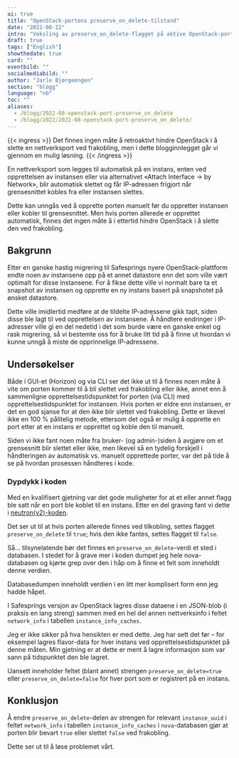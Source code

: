 ```yaml
---
ai: true
title: "OpenStack-portens preserve_on_delete-tilstand"
date: "2022-08-22"
intro: "Veksling av preserve_on_delete-flagget på aktive OpenStack-porter."
draft: true
tags: ["English"]
showthedate: true
card: ""
eventbild: ""
socialmediabild: ""
author: "Jarle Bjørgeengen"
section: "blogg"
language: "nb"
toc: ""
aliases:
  - /blogg/2022-08-openstack-port-preserve_on_delete
  - /blogg/2022/2022-08-openstack-port-preserve_on_delete/
---
```

{{< ingress >}}
Det finnes ingen måte å retroaktivt hindre OpenStack i å slette en nettverksport ved frakobling, men i dette blogginnlegget går vi gjennom en mulig løsning.
{{< /ingress >}}

En nettverksport som legges til automatisk på en instans, enten ved opprettelsen av instansen eller via alternativet «Attach Interface -> by Network», blir automatisk slettet og får IP-adressen frigjort når grensesnittet kobles fra eller instansen slettes.

Dette kan unngås ved å opprette porten manuelt før du oppretter instansen eller kobler til grensesnittet. Men hvis porten allerede er opprettet automatisk, finnes det ingen måte å i ettertid hindre OpenStack i å slette den ved frakobling.

## Bakgrunn

Etter en ganske hastig migrering til Safesprings nyere OpenStack-plattform endte noen av instansene opp på et annet datastore enn det som ville vært optimalt for disse instansene. For å fikse dette ville vi normalt bare ta et snapshot av instansen og opprette en ny instans basert på snapshotet på ønsket datastore.

Dette ville imidlertid medføre at de tildelte IP-adressene gikk tapt, siden disse ble lagt til ved opprettelsen av instansene. Å håndtere endringer i IP-adresser ville gi en del nedetid i det som burde være en ganske enkel og rask migrering, så vi bestemte oss for å bruke litt tid på å finne ut hvordan vi kunne unngå å miste de opprinnelige IP-adressene.

## Undersøkelser

Både i GUI-et (Horizon) og via CLI ser det ikke ut til å finnes noen måte å vite om porten kommer til å bli slettet ved frakobling eller ikke, annet enn å sammenligne opprettelsestidspunktet for porten (via CLI) med opprettelsestidspunktet for instansen. Hvis porten er eldre enn instansen, er det en god sjanse for at den ikke blir slettet ved frakobling. Dette er likevel ikke en 100 % pålitelig metode, ettersom det også er mulig å opprette en port etter at en instans er opprettet og koble den til manuelt.

Siden vi ikke fant noen måte fra bruker- (og admin-)siden å avgjøre om et grensesnitt blir slettet eller ikke, men likevel så en tydelig forskjell i håndteringen av automatisk vs. manuelt opprettede porter, var det på tide å se på hvordan prosessen håndteres i kode.

### Dypdykk i koden

Med en kvalifisert gjetning var det gode muligheter for at et eller annet flagg ble satt når en port ble koblet til en instans. Etter en del graving fant vi dette i [neutron(v2)-koden][1].

Det ser ut til at hvis porten allerede finnes ved tilkobling, settes flagget `preserve_on_delete` til `true`; hvis den ikke fantes, settes flagget til `false`.

Så... tilsynelatende bør det finnes en `preserve_on_delete`-verdi et sted i databasen. I stedet for å grave mer i koden dumpet jeg hele nova-databasen og kjørte grep over den i håp om å finne et felt som inneholdt denne verdien.

Databasedumpen inneholdt verdien i en litt mer komplisert form enn jeg hadde håpet.

I Safesprings versjon av OpenStack lagres disse dataene i en JSON-blob (i praksis en lang streng) sammen med en hel del annen nettverksinfo i feltet `network_info` i tabellen `instance_info_caches`.

Jeg er ikke sikker på hva hensikten er med dette. Jeg har sett det før – for eksempel lagres flavor-data for hver instans ved opprettelsestidspunktet på denne måten. Min gjetning er at dette er ment å lagre informasjon som var sann på tidspunktet den ble lagret.

Uansett inneholder feltet (blant annet) strengen `preserve_on_delete=true` eller `preserve_on_delete=false` for hver port som er registrert på en instans.

[1]: https://github.com/openstack/nova/blob/stable/train/nova/network/neutronv2/api.py#L2945-L2955

## Konklusjon

Å endre `preserve_on_delete`-delen av strengen for relevant `instance_uuid` i feltet `network_info` i tabellen `instance_info_caches` i `nova`-databasen gjør at porten blir bevart `true` eller slettet `false` ved frakobling.

Dette ser ut til å løse problemet vårt.